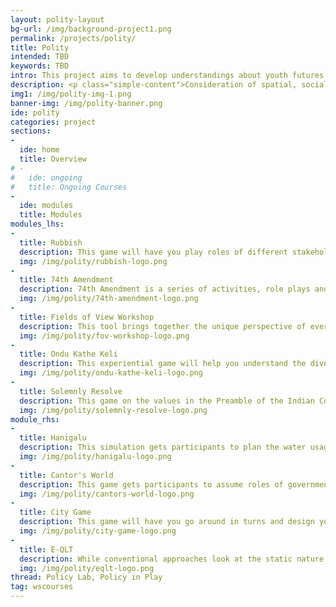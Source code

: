 ```yaml
---
layout: polity-layout
bg-url: /img/background-project1.png
permalink: /projects/polity/
title: Polity
intended: TBD
keywords: TBD
intro: This project aims to develop understandings about youth futures in marginalised urban contexts, to improve policy and practices that promote youth livelihoods and contribute to creating inclusive cities across India, Brazil and other ODA countries. 
description: <p class="simple-content">Consideration of spatial, social and economic activities while planning is critical to make cities equitable, inclusive and accessible to all. With India having the world’s largest youth population and given the many challenges they face linked to urbanisation, economic opportunities, rights and participatory democracy, their involvement in policy development becomes crucial.</p> <p class="simple-content"> This project arises from youth-focus groups in India and Brazil, who advocated for youth-led investigations to create more livelihood options for them, in their urban contexts. It responds to an urgent research need, identified by our Brazilian and Indian partners and youth focus group participants, where youth futures are challenged by economic and social insecurity, precarious livelihoods associated with low pay and few rights, and substantial inequalities and disadvantages. </p> <p class="simple-content"> Within this research, youth livelihoods recognises young people as active citizens, with capabilities and assets, including economic drivers and access to employment opportunities, but extending to also address young people’s access and participation in spatial, community and policy contexts. Through a strategic approach, using creative, interactive and accessible outputs, the project aims to engage with young and adult stakeholders to transform local policies and practices, and provide lessons nationally and cross-nationally to support youth livelihood options that create inclusive cities.</p>
img1: /img/polity-img-1.png
banner-img: /img/polity-banner.png
ide: polity
categories: project
sections: 
-
  ide: home
  title: Overview
# -
#   ide: ongoing
#   title: Ongoing Courses
-
  ide: modules
  title: Modules
modules_lhs:
-
  title: Rubbish
  description: This game will have you play roles of different stakeholders in the solid waste management value chain, and interact with each other, trade, negotiate, in order to experientially understand the bottlenecks in the value chain, and the perspective of all  the different stakeholders.
  img: /img/polity/rubbish-logo.png
-
  title: 74th Amendment
  description: 74th Amendment is a series of activities, role plays and workshops to understand how the local governance systems in India work, as per the 74th Amendment of the Constitution of India, and how we can engage with the local governance bodies as citizens.
  img: /img/polity/74th-amendment-logo.png
-
  title: Fields of View Workshop
  description: This tool brings together the unique perspective of everyone on the team, so we can analyse problems from the perspective of different stakeholders, and do bottom-up planning for a common vision for social problem solving.
  img: /img/polity/fov-workshop-logo.png
- 
  title: Ondu Kathe Keli
  description: This experiential game will help you understand the diverse experiences of people in a community, and how their needs and preferences in terms of housing, employment, public spaces, and so on, are very diverse, too, so you can plan interventions for the community to truly respond to their needs and preferences.
  img: /img/polity/ondu-kathe-keli-logo.png
-
  title: Solemnly Resolve
  description: This game on the values in the Preamble of the Indian Constitution will have you play different roles in a democracy, like a journalist, citizen, politician, and negotiate a series of legal case studies to help you experientially learn about how you can implement the values in the Preamble of the Indian Constitution in real life political situations and decision making.
  img: /img/polity/solemnly-resolve-logo.png
module_rhs:
-
  title: Hanigalu
  description: This simulation gets participants to plan the water usage patterns of the ﬁctional city, Paanipura, based on complex data models
  img: /img/polity/hanigalu-logo.png
- 
  title: Cantor's World
  description: This game gets participants to assume roles of government decision-makers responsible for saving the future of a ﬁctional country in a climate change crisis.
  img: /img/polity/cantors-world-logo.png
- 
  title: City Game
  description: This game will have you go around in turns and design your ideal city. Through the course of the game, you will learn the factors to consider in order to build a city where everyone has equitable access to resources.
  img: /img/polity/city-game-logo.png
- 
  title: E-QLT
  description: While conventional approaches look at the static nature of vulnerability, E-QLT allows for understanding dynamic household vulnerability, and how shocks make a household more vulnerable. It also allows one to explore the role of different types of social protection mechanisms towards stitching a social protection net for the vulnerable communities.
  img: /img/polity/eqlt-logo.png
thread: Policy Lab, Policy in Play
tag: wscourses
---
```

